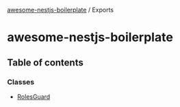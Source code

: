 [awesome-nestjs-boilerplate](README.md) / Exports

# awesome-nestjs-boilerplate

## Table of contents

### Classes

- [RolesGuard](classes/RolesGuard.md)
